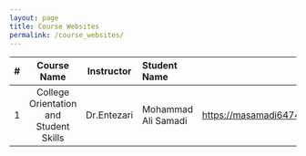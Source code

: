 ```yaml
---
layout: page
title: Course Websites
permalink: /course_websites/
---
```


| # |       Course Name                      |   Instructor    | Student Name         | Website URL          |
|---|:--------------------------------------:|:---------------:|:---------------------|---------------------:|
| 1 | College Orientation and Student Skills |   Dr.Entezari   |  Mohammad Ali Samadi | https://masamadi6474.github.io/ostaddars

